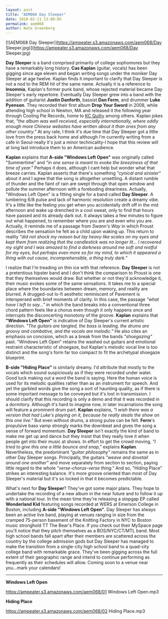 ```yaml
---
layout: post
title: "AEM068 Day Sleeper"
date: 2010-02-11 13:00:05
permalink: aem068
author: Nate Greenberg
---
```

[![AEM068 Day Sleeper](https://ampeater.s3.amazonaws.com/aem068/Day Sleeper.jpg)](https://ampeater.s3.amazonaws.com/aem068/Day Sleeper.jpg)

**Day Sleeper** is a band comprised primarily of college sophomores but they have a remarkably long history. **Cas Kaplan** (guitar, vocals) has been gigging since age eleven and began writing songs under the moniker Day Sleeper at age twelve. Kaplan finds it important to clarify that Day Sleeper is not a nod to the REM hit of the same name. Actually it is a reference to **Insomnia**, Kaplan's former punk band, whose rejected material became Day Sleeper's early repertoire. Eventually Day Sleeper grew into a band with the addition of guitarist **Justin Danforth**, bassist **Dan Ferm**, and drummer **Luke Pyenson**. They recorded their first album **Drop Your Sword** in 2008, while attending high school in Newton, MA and released it the following year through Cooling Pie Records, home to [KC Quilty](http://ampeatermusic.com/aem047) among others. Kaplan jokes that, _"the album was well received, especially internationally, where oddly enough more Chinese websites have written about it than ones from any other country."_ At any rate, I think it's due time that Day Sleeper got a little love from the press back home and although I'm currently writing from a cafe in Seoul-really it's just a minor technicality-I hope that this review will at long last introduce them to an American audience.

<!-- more -->

**Kaplan** explains that **A-side "Windows Left Open"** was originally called "Summertime" and _"in one sense is meant to evoke the breeziness of that time of year."_ Perhaps it does, although I cant help but wonder what that breeze carries. Kaplan asserts that there's something _"cynical and sinister"_ about it and I agree that the song is altogether unsettling. A distant rumble of thunder and the faint of rain are swept through that open window and pollute the summer afternoon with a foreboding dreariness. Actually, "Windows Left Open" is a fitting single for a band called **Day Sleeper**. A lumbering 6/8 pulse and lack of harmonic resolution create a dreamy vibe. It's a little like the feeling you get when you accidentally drift off in the mid afternoon and wake up drenched in a cool sweat, only to find that hours have passed and its already dark out. It always takes a few minutes to figure out what happened, to remember where you are and even who you are. Actually, it reminds me of a passage from _Swann's Way_ in which Proust describes the sensation he felt as a child upon waking up. This return to reality _"did not shock my reason but lay heavy like scales on my eyes and kept them from realizing that the candlestick was no longer lit... I recovered my sight and I was amazed to find a darkness around me soft and restful for my eyes, but perhaps even more so for my mind, to which it appeared a thing with out cause, incomprehensible, a thing truly dark."_

I realize that I'm treading on thin ice with that reference. **Day Sleeper** is not a pretentious hipster band and I don't think the comparison to Proust is one that they themselves would draw. But whether or not they'd acknowledge it, their music evokes some of the same sensations. It takes me to a special place where the boundaries between dream, memory, and reality are blurred. A drugged-out lo-fi aesthetic reminiscent of Pavement is interspersed with brief moments of clarity. In this case, the passage _"what have I left to say..."_ in which the band breaks into a conventional three chord pattern feels like a chorus even though it only happens once and interrupts the disconcerting monotony of the groove. **Kaplan** explains that **"Windows Left Open"** is indicative of Day Sleeper's current artistic direction. _"The guitars are tangled, the bass is leading, the drums are groovy and combative, and the vocals are melodic."_ He also cites an emphasis on concision, which as a break from the bands _"shoegazing"_ past. "Windows Left Open" retains the washed out guitars and emotional restraint characteristic of shoegaze, but Kaplan's melodic vocal line is too distinct and the song's form far too compact to fit the archetypal shoegaze blueprint.

**B-side "Hiding Place"** is similarly dreamy. I'd attribute that mostly to the vocals which sound suspiciously as if they were recorded under water. Good luck making out a word the band is saying. Here the human voice is used for its melodic qualities rather than as an instrument for speech. And yet the garbled words give the song a sort of haunting quality, as if there is some important message to be conveyed but it's lost in transmission. I should clarify that this recording is only a demo and that it was recorded in a dormitory. Although it's hard to imagine now, in later incarnations the song will feature a prominent drum part. **Kaplan** explains, _"I wish there was a version that had Luke's playing on it, because he really steals the show on this one live."_ But even without drums, a strong pulse can be felt. **Ferm**'s propulsive bass vamp strongly marks the downbeat and gives the song a sense of forward momentum. **Day Sleeper** isn't exactly the kind of band to make me get up and dance but they insist that they really love it when people get into their music at shows. In effort to get the crowd moving, _"I tried to give this one a little bounce and snap,"_ explains **Kaplan**. Nevertheless, the predominant _"guitar philosophy"_ remains the same as in other Day Sleeper songs. Principally, the guitars _"weave and dovetail around one another"_ and move separately from section to section, paying little regard to the whole _"verse-chorus-verse thing."_ And so, "Hiding Place" strikes an interesting balance. It's more groove oriented than most of Day Sleeper's material but it's so locked in that it becomes predictable.

What's next for **Day Sleeper**? They've got some major plans. They hope to undertake the recording of a new album in the near future and to follow it up with a national tour. In the mean time they're releasing a stopgap EP called **Wonderland Kid** featuring songs recorded at WERS at Emerson College in Boston, including **A-side "Windows Left Open"**. Day Sleeper has always been an active live band, playing at venues ranging in size from the cramped 75-person basement of the Knitting Factory in NYC to Boston music stronghold TT The Bear's Place. If you check out their MySpace page you'll notice that they pitch themselves as a BOS/NYC/CT/MTL band. Most high school bands fall apart after their members are scattered across the country by the college admission gods but Day Sleeper has managed to make the transition from a single-city high school band to a quad-city college band with remarkable grace. They've been gigging across the full extent of their geographic range and intend to continue performing as frequently as their schedules will allow. Coming soon to a venue near you...mark your calendars!

---

**Windows Left Open**

https://ampeater.s3.amazonaws.com/aem068/01 Windows Left Open.mp3

**Hiding Place**

https://ampeater.s3.amazonaws.com/aem068/02 Hiding Place.mp3

